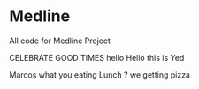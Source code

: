 # Medline
All code for Medline Project

CELEBRATE GOOD TIMES
hello
Hello this is Yed

Marcos what you eating Lunch ? 
we getting pizza 